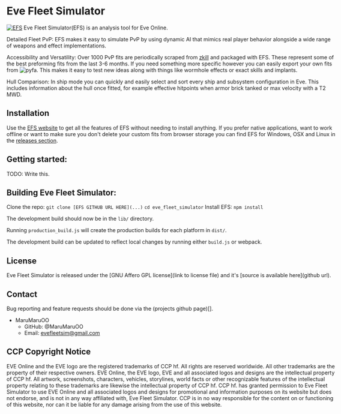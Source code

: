 # Eve Fleet Simulator
[![EFS]()]()
Eve Fleet Simulator(EFS) is an analysis tool for Eve Online.

Detailed Fleet PvP: EFS makes it easy to simulate PvP by using dynamic AI that mimics real player behavior alongside a wide range of weapons and effect implementations.

Accessibility and Versatility: Over 1000 PvP fits are periodically scraped from [zkill]() and packaged with EFS. These represent some of the best preforming fits from the last 3-6 months. If you need something more specific however you can easily export your own fits from ![pyfa](). This makes it easy to test new ideas along with things like wormhole effects or exact skills and implants.

Hull Comparison: In ship mode you can quickly and easily select and sort every ship and subsystem configuration in Eve. This includes information about the hull once fitted, for example effective hitpoints when armor brick tanked or max velocity with a T2 MWD.

## Installation

Use the [EFS website]() to get all the features of EFS without needing to install anything.
If you prefer native applications, want to work offline or want to make sure you don't delete your custom fits from browser storage you can find EFS for Windows, OSX and Linux in the [releases section]().

## Getting started:
TODO: Write this.

## Building Eve Fleet Simulator:

Clone the repo: `git clone [EFS GITHUB URL HERE](...)`
`cd eve_fleet_simulator`
Install EFS: `npm install`

The development build should now be in the `lib/` directory.

Running `production_build.js` will create the production builds for each platform in `dist/`.

The development build can be updated to reflect local changes by running either `build.js` or webpack.

## License
Eve Fleet Simulator is released under the [GNU Affero GPL license](link to license file) and it's [source is available here](github url).

## Contact
Bug reporting and feature requests should be done via the (projects github page)[].
* MaruMaruOO
    * GitHub: @MaruMaruOO
    * Email: evefleetsim@gmail.com

## CCP Copyright Notice
EVE Online and the EVE logo are the registered trademarks of CCP hf.
All rights are reserved worldwide. All other trademarks are the property of their
respective owners. EVE Online, the EVE logo, EVE and all associated logos and
designs are the intellectual property of CCP hf. All artwork, screenshots,
characters, vehicles, storylines, world facts or other recognizable features
of the intellectual property relating to these trademarks are likewise the
intellectual property of CCP hf. CCP hf. has granted permission to Eve Fleet Simulator
to use EVE Online and all associated logos and designs for promotional and
information purposes on its website but does not endorse, and is not in any
way affiliated with, Eve Fleet Simulator.
CCP is in no way responsible for the content on or functioning of this
website, nor can it be liable for any damage arising from the use of this website.

<style type='text/css'>
body {
max-width: 1040px;
padding-right: 40px;
padding-left: 40px;
padding-bottom: 40px;
margin-right: auto;
margin-left: auto;
box-sizing: border-box;
}
img {
max-width: 100%;
}
</style>
